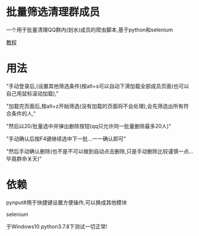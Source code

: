 # 批量筛选清理群成员
一个用于批量清理QQ群内(划水)成员的爬虫脚本,基于python和selenium

[教程](https://blog.csdn.net/Fandes_F/article/details/119302183)
# 用法
"手动登录后,(设置其他筛选条件)按alt+s可以自动下滑加载全部成员页面(也可以自己用鼠标滚动加载)," 

"加载完页面后,按alt+z开始筛选(没有加载的页面将不会处理),会先筛选出所有符合条件的人," 

"然后以20/批量选中并弹出删除按钮(qq只允许同一批量删除最多20人)" 

"手动确认后按F4键继续选中下一批...一一确认即可" 

"然后手动确认删除(也不是不可以做到自动点击删除,只是手动删除比较谨慎一点...毕竟群命关天)"


# 依赖
pynput#用于快捷键设置方便操作,可以换成其他模块

selenium

于Windows10 python3.7.8下测试一切正常!

